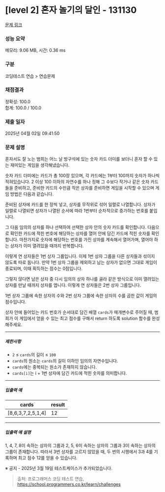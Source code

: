 # [level 2] 혼자 놀기의 달인 - 131130 

[문제 링크](https://school.programmers.co.kr/learn/courses/30/lessons/131130) 

### 성능 요약

메모리: 9.06 MB, 시간: 0.36 ms

### 구분

코딩테스트 연습 > 연습문제

### 채점결과

정확성: 100.0<br/>합계: 100.0 / 100.0

### 제출 일자

2025년 04월 02일 09:41:50

### 문제 설명

<p>혼자서도 잘 노는 범희는 어느 날 방구석에 있는 숫자 카드 더미를 보더니 혼자 할 수 있는 재미있는 게임을 생각해냈습니다.</p>

<p>숫자 카드 더미에는 카드가 총 100장 있으며, 각 카드에는 1부터 100까지 숫자가 하나씩 적혀있습니다. 2 이상 100 이하의 자연수를 하나 정해 그 수보다 작거나 같은 숫자 카드들을 준비하고, 준비한 카드의 수만큼 작은 상자를 준비하면 게임을 시작할 수 있으며 게임 방법은 다음과 같습니다.</p>

<p>준비된 상자에 카드를 한 장씩 넣고, 상자를 무작위로 섞어 일렬로 나열합니다. 상자가 일렬로 나열되면 상자가 나열된 순서에 따라 1번부터 순차적으로 증가하는 번호를 붙입니다.</p>

<p>그 다음 임의의 상자를 하나 선택하여 선택한 상자 안의 숫자 카드를 확인합니다. 다음으로 확인한 카드에 적힌 번호에 해당하는 상자를 열어 안에 담긴 카드에 적힌 숫자를 확인합니다. 마찬가지로 숫자에 해당하는 번호를 가진 상자를 계속해서 열어가며, 열어야 하는 상자가 이미 열려있을 때까지 반복합니다.</p>

<p>이렇게 연 상자들은 1번 상자 그룹입니다. 이제 1번 상자 그룹을 다른 상자들과 섞이지 않도록 따로 둡니다. 만약 1번 상자 그룹을 제외하고 남는 상자가 없으면 그대로 게임이 종료되며, 이때 획득하는 점수는 0점입니다.</p>

<p>그렇지 않다면 남은 상자 중 다시 임의의 상자 하나를 골라 같은 방식으로 이미 열려있는 상자를 만날 때까지 상자를 엽니다. 이렇게 연 상자들은 2번 상자 그룹입니다.</p>

<p>1번 상자 그룹에 속한 상자의 수와 2번 상자 그룹에 속한 상자의 수를 곱한 값이 게임의 점수입니다.</p>

<p>상자 안에 들어있는 카드 번호가 순서대로 담긴 배열 <code>cards</code>가 매개변수로 주어질 때, 범희가 이 게임에서 얻을 수 있는 최고 점수를 구해서 return 하도록 solution 함수를 완성해주세요.</p>

<hr>

<h5>제한사항</h5>

<ul>
<li><code>2</code> ≤ <code>cards</code>의 길이 ≤ <code>100</code></li>
<li><code>cards</code>의 원소는 <code>cards</code>의 길이 이하인 임의의 자연수입니다.</li>
<li><code>cards</code>에는 중복되는 원소가 존재하지 않습니다.</li>
<li><code>cards[i]</code>는 i + 1번 상자에 담긴 카드에 적힌 숫자를 의미합니다.</li>
</ul>

<hr>

<h5>입출력 예</h5>
<table class="table">
        <thead><tr>
<th>cards</th>
<th>result</th>
</tr>
</thead>
        <tbody><tr>
<td>[8,6,3,7,2,5,1,4]</td>
<td>12</td>
</tr>
</tbody>
      </table>
<hr>

<h5>입출력 예 설명</h5>

<p>1, 4, 7, 8이 속하는 상자의 그룹과 2, 5, 6이 속하는 상자의 그룹과 3이 속하는 상자의 그룹이 존재합니다. 따라서 3번 상자를 고르지 않았을 때, 두 번의 시행에서 3과 4를 기록하며 최고 점수 12를 얻을 수 있습니다.</p>

<p>※ 공지 - 2025년 3월 19일 테스트케이스가 추가되었습니다.</p>


> 출처: 프로그래머스 코딩 테스트 연습, https://school.programmers.co.kr/learn/challenges